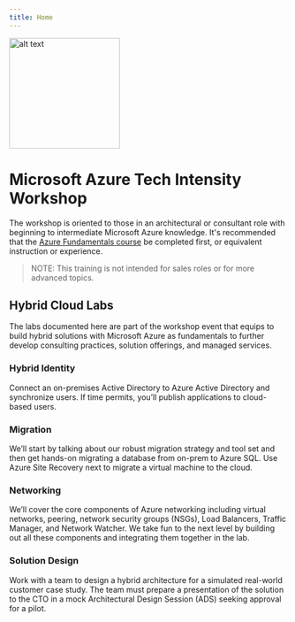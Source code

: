 ```yaml
---
title: Home
---
```



<img src="/tiw/img/microsoft-azure-logo.png" alt="alt text" width="200" />

# Microsoft Azure Tech Intensity Workshop
The workshop is oriented to those in an architectural or consultant role with beginning to intermediate Microsoft Azure knowledge. It's recommended that the [Azure Fundamentals course](https://docs.microsoft.com/en-us/learn/paths/azure-fundamentals) be completed first, or equivalent instruction or experience. 

>NOTE: This training is not intended for sales roles or for more advanced topics. 

## Hybrid Cloud Labs
The labs documented here are part of the workshop event that equips to build hybrid solutions with Microsoft Azure as fundamentals to further develop consulting practices, solution offerings, and managed services.  

### Hybrid Identity 
Connect an on-premises Active Directory to Azure Active Directory and synchronize users.  If time permits, you’ll publish applications to cloud-based users. 

### Migration 
We’ll start by talking about our robust migration strategy and tool set and then get hands-on migrating a database from on-prem to Azure SQL. Use Azure Site Recovery next to migrate a virtual machine to the cloud.

### Networking 
We’ll cover the core components of Azure networking including virtual networks, peering, network security groups (NSGs), Load Balancers, Traffic Manager, and Network Watcher.  We take fun to the next level by building out all these components and integrating them together in the lab.  

### Solution Design 
Work with a team to design a hybrid architecture for a simulated real-world customer case study.  The team must prepare a presentation of the solution to the CTO in a mock Architectural Design Session (ADS) seeking approval for a pilot.   